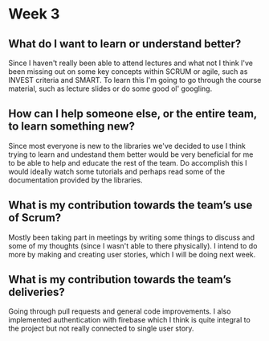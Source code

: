 # Week 3

## What do I want to learn or understand better?
Since I haven't really been able to attend lectures and what not I think I've been missing out on some key concepts within SCRUM or agile, such as INVEST criteria and SMART. To learn this I'm going to go through the course material, such as lecture slides or do some good ol' googling. 

## How can I help someone else, or the entire team, to learn something new?
Since most everyone is new to the libraries we've decided to use I think trying to learn and undestand them better would be very beneficial for me to be able to help and educate the rest of the team. Do accomplish this I would ideally watch some tutorials and perhaps read some of the documentation provided by the libraries.

## What is my contribution towards the team’s use of Scrum?
Mostly been taking part in meetings by writing some things to discuss and some of my thoughts (since I wasn't able to there physically). I intend to do more by making and creating user stories, which I will be doing next week.

## What is my contribution towards the team’s deliveries?
Going through pull requests and general code improvements. I also implemented authentication with firebase which I think is quite integral to the project but not really connected to single user story.

